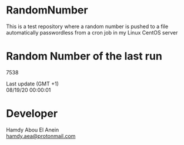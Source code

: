 # RandomNumber    
This is a test repository where a random number is pushed to a file automatically passwordless from a cron job in my Linux CentOS server    
# Random Number of the last run   
7538
      
Last update (GMT +1)    
08/19/20 00:00:01
# Developer    
Hamdy Abou El Anein   
hamdy.aea@protonmail.com
